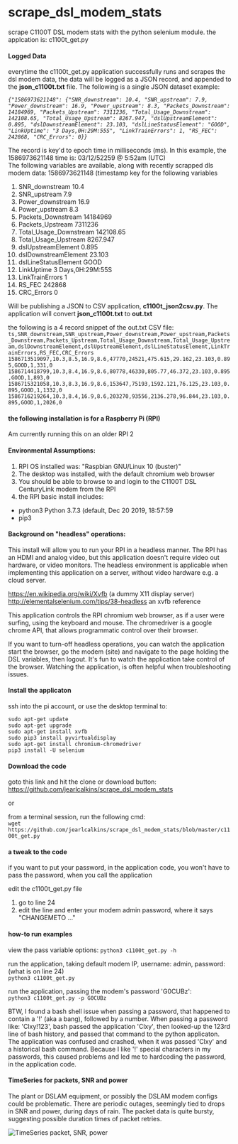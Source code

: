 # scrape_dsl_modem_stats
scrape C1100T DSL modem stats with the python selenium module.  the applcation is: c1100t_get.py

#### Logged Data  
everytime the c1100t_get.py application successfully runs and scrapes the dsl modem data, the data will be logged as a JSON record, and appended to the **json_c1100t.txt** file.  The following is a single JSON dataset example:  

*`{"1586973621148": {"SNR_downstream": 10.4, "SNR_upstream": 7.9, "Power_downstream": 16.9, "Power_upstream": 8.3, "Packets_Downstream": 14184969, "Packets_Upstream": 7311236, "Total_Usage_Downstream": 142108.65, "Total_Usage_Upstream": 8267.947, "dslUpstreamElement": 0.895, "dslDownstreamElement": 23.103, "dslLineStatusElement": "GOOD", "LinkUptime": "3 Days,0H:29M:55S", "LinkTrainErrors": 1, "RS_FEC": 242868, "CRC_Errors": 0}}`*  

The record is key'd to epoch time in milliseconds (ms).  In this example, the 1586973621148 time is: 03/12/52259 @ 5:52am (UTC)  
The following variables are available, along with recently scrapped dls modem data:
1586973621148 (timestamp key for the following variables  
1. SNR_downstream 10.4  
2. SNR_upstream 7.9  
3. Power_downstream 16.9  
4. Power_upstream 8.3  
5. Packets_Downstream 14184969  
6. Packets_Upstream 7311236  
7. Total_Usage_Downstream 142108.65  
8. Total_Usage_Upstream 8267.947  
9. dslUpstreamElement 0.895  
10. dslDownstreamElement 23.103  
11. dslLineStatusElement GOOD  
12. LinkUptime 3 Days,0H:29M:55S  
13. LinkTrainErrors 1  
14. RS_FEC 242868  
15. CRC_Errors 0  

Will be publishing a JSON to CSV application, **c1100t_json2csv.py**.  The application will convert **json_c1100t.txt** to **out.txt**  

the following is a 4 record snippet of the out.txt CSV file:  
`ts,SNR_downstream,SNR_upstream,Power_downstream,Power_upstream,Packets_Downstream,Packets_Upstream,Total_Usage_Downstream,Total_Usage_Upstream,dslDownstreamElement,dslUpstreamElement,dslLineStatusElement,LinkTrainErrors,RS_FEC,CRC_Errors
1586713519097,10.3,8.5,16.9,8.6,47770,24521,475.615,29.162,23.103,0.895,GOOD,1,331,0
1586714418799,10.3,8.4,16.9,8.6,80778,46330,805.77,46.372,23.103,0.895,GOOD,1,893,0
1586715321058,10.3,8.3,16.9,8.6,153647,75193,1592.121,76.125,23.103,0.895,GOOD,1,1332,0
1586716219264,10.3,8.4,16.9,8.6,203270,93556,2136.278,96.844,23.103,0.895,GOOD,1,2026,0`

#### the following installation is for a Raspberry Pi (RPI)
Am currently running this on an older RPI 2  

#### Environmental Assumptions:  
1. RPI OS installed was: "Raspbian GNU/Linux 10 (buster)"
1. The desktop was installed, with the default chromium web browser
2. You should be able to browse to and login to the C1100T DSL CenturyLink modem from the RPI  
3. the RPI basic install includes:  
+ python3 Python 3.7.3 (default, Dec 20 2019, 18:57:59  
+ pip3  

#### Background on "headless" operations:  

This install will allow you to run your RPI in a headless manner. The RPI has an HDMI and analog video, but this application doesn't require video out hardware, or video monitors. The headless environment is applicable when implementing this application on a server, without video hardware e.g. a cloud server.  

<https://en.wikipedia.org/wiki/Xvfb> (a dummy X11 display server)  
<http://elementalselenium.com/tips/38-headless> an xvfb reference  

This application controls the RPI chromium web browser, as if a user were surfing, using the keyboard and mouse. The chromedriver is a google chrome API, that allows programmatic control over their browser.  

If you want to turn-off headless operations, you can watch the application start the browser, go the modem (site) and navigate to the page holding the DSL variables, then logout. It's fun to watch the application take control of the browser. Watching the application, is often helpful when troubleshooting issues.  

#### Install the applicaton
ssh into the pi account, or use the desktop terminal to:

`sudo apt-get update`  
`sudo apt-get upgrade`   
`sudo apt-get install xvfb`      
`sudo pip3 install pyvirtualdisplay`      
`sudo apt-get install chromium-chromedriver`     
`pip3 install -U selenium`
 
#### Download the code
goto this link and hit the clone or download button:  
https://github.com/jearlcalkins/scrape_dsl_modem_stats  

or
 
from a terminal session, run the following cmd:  
`wget https://github.com/jearlcalkins/scrape_dsl_modem_stats/blob/master/c1100t_get.py`  

#### a tweak to the code
if you want to put your password, in the application code, you won't have to pass the password, when you call the application  

edit the c1100t_get.py file  
1. go to line 24
2. edit the line and enter your modem admin password, where it says "CHANGEMETO ..."  


#### how-to run examples  
view the pass variable options:
`python3 c1100t_get.py -h`  

run the application, taking default modem IP, username: admin, password: (what is on line 24)  
`python3 c1100t_get.py`

run the application, passing the modem's password 'G0CUBz':  
`python3 c1100t_get.py -p G0CUBz`  

BTW, I found a bash shell issue when passing a password, that happened to contain a '!' (aka a bang), followed by a number.  When passing a password like: 'Clxy!123', bash passed the application 'Clxy', then looked-up the 123rd line of bash history, and passed that command to the python applicaton. The application was confused and crashed, when it was passed 'Clxy' and a historical bash command.  Because I like '!' special characters in my passwords, this caused problems and led me to hardcoding the password, in the application code.

#### TimeSeries for packets, SNR and power

The plant or DSLAM equipment, or possibly the DSLAM modem configs could be problematic.  There are periodic outages, seemingly tied to drops in SNR and power, during days of rain.  The packet data is quite bursty, suggesting possible duration times of packet retries.

![TimeSeries packet, SNR, power](scrape_dsl_modem_stats/blob/master/DSLmodemstats.png)

